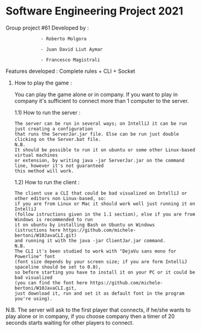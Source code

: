 # Software Engineering Project 2021

Group project #61 
Developed by :   

                 - Roberto Molgora

                 - Juan David Liut Aymar
                 
                 - Francesco Magistrali
                
Features developed : Complete rules + CLI + Socket
                
1) How to play the game : 

    You can play the game alone or in company. If you want to play in company it's sufficient to connect more than 1 computer to the server.
 
    1.1) How to run the server :
   
       The server can be run in several ways; on IntelliJ it can be run just creating a configuration 
       that runs the ServerJar.jar file. Else can be run just double clicking on the Server.bat file.
       N.B.
       It should be possible to run it on ubuntu or some other Linux-based virtual machines
       or extension, by writing java -jar ServerJar.jar on the command line, however it's not guaranteed 
       this method will work.
       
   1.2) How to run the client :
   
       The client use a CLI that could be bad visualized on IntelliJ or other editors non Linux-based, so: 
       if you are from Linux or Mac it should work well just running it on IntelliJ 
       (follow istructions given in the 1.1 section), else if you are from Windows is recommended to run 
       it on ubuntu by installing Bash on Ubuntu on Windows 
       (istructions here https://github.com/michele-bertoni/W10JavaCLI.git) 
       and running it with the java -jar ClientJar.jar command.
       N.B.
       The CLI it's been studied to work with "DejaVu sans mono for Powerline" font 
       (font size depends by your screen size; if you are form IntelliJ spaceline should be set to 0.8),
       so before starting you have to install it on your PC or it could be bad visualized 
       (you can find the font here https://github.com/michele-bertoni/W10JavaCLI.git, 
       just download it, run and set it as default font in the program you're using).
       
  N.B.
  The server will ask to the first player that connects, if he/she wants to play alone or in company, if you choose company then a timer of 20 seconds starts waiting for other       players to connect.
